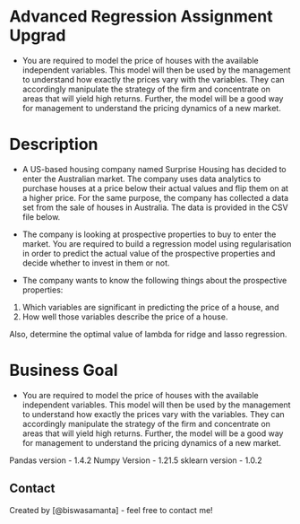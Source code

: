# Advanced Regression Assignment Upgrad
- You are required to model the price of houses with the available independent variables. This model will then be used by the management to understand how exactly the prices vary with the variables. They can accordingly manipulate the strategy of the firm and concentrate on areas that will yield high returns. Further, the model will be a good way for management to understand the pricing dynamics of a new market.

# Description
- A US-based housing company named Surprise Housing has decided to enter the Australian market. The company uses data analytics to purchase houses at a price below their actual values and flip them on at a higher price. For the same purpose, the company has collected a data set from the sale of houses in Australia. The data is provided in the CSV file below.

- The company is looking at prospective properties to buy to enter the market. You are required to build a regression model using regularisation in order to predict the actual value of the prospective properties and decide whether to invest in them or not.

- The company wants to know the following things about the prospective properties:

1. Which variables are significant in predicting the price of a house, and
2. How well those variables describe the price of a house.

Also, determine the optimal value of lambda for ridge and lasso regression.

# Business Goal
- You are required to model the price of houses with the available independent variables. This model will then be used by the management to understand how exactly the prices vary with the variables. They can accordingly manipulate the strategy of the firm and concentrate on areas that will yield high returns. Further, the model will be a good way for management to understand the pricing dynamics of a new market.


<!-- As the libraries versions keep on changing, it is recommended to mention the version of library used in this project -->
Pandas version - 1.4.2
Numpy Version - 1.21.5
sklearn version - 1.0.2

## Contact
Created by [@biswasamanta] - feel free to contact me!

